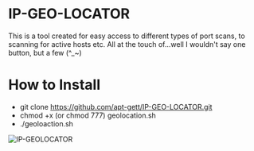 # IP-GEO-LOCATOR
This is a tool created for easy access to different types of port scans, to scanning for active hosts etc. All at the touch of...well I wouldn't say one button, but a few (^_~) 
# How to Install 
- git clone https://github.com/apt-gett/IP-GEO-LOCATOR.git
- chmod +x (or chmod 777) geolocation.sh
- ./geoloaction.sh 

![IP-GEOLOCATOR](https://raw.github.com/apt-get/IP-GEO-LOCATOR/master/home/apt-get/Desktop/ssforgit1.png) 
